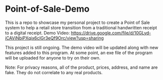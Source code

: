 # Point-of-Sale-Demo
This is a repo to showcase my personal project to create a Point of Sale system to help a retail store transition from a traditional handwritten receipt to a digital receipt.
Demo Video: https://drive.google.com/file/d/10GLyd-iCAViNbiPXqix6cIGr3eQf9Orc/view?usp=sharing 

This project is still ongoing. The demo video will be updated along with new features added to this program. At some point, an exe file of the program will be uploaded for anyone to try on their own.

Note: For privacy reasons, all of the product, prices, address, and name are fake. They do not correlate to any real products.
